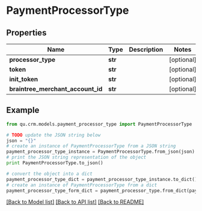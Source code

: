 # PaymentProcessorType


## Properties
Name | Type | Description | Notes
------------ | ------------- | ------------- | -------------
**processor_type** | **str** |  | [optional] 
**token** | **str** |  | [optional] 
**init_token** | **str** |  | [optional] 
**braintree_merchant_account_id** | **str** |  | [optional] 

## Example

```python
from qu.crm.models.payment_processor_type import PaymentProcessorType

# TODO update the JSON string below
json = "{}"
# create an instance of PaymentProcessorType from a JSON string
payment_processor_type_instance = PaymentProcessorType.from_json(json)
# print the JSON string representation of the object
print PaymentProcessorType.to_json()

# convert the object into a dict
payment_processor_type_dict = payment_processor_type_instance.to_dict()
# create an instance of PaymentProcessorType from a dict
payment_processor_type_form_dict = payment_processor_type.from_dict(payment_processor_type_dict)
```
[[Back to Model list]](../README.md#documentation-for-models) [[Back to API list]](../README.md#documentation-for-api-endpoints) [[Back to README]](../README.md)


